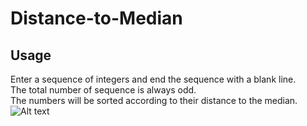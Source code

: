 # Distance-to-Median
## Usage
Enter a sequence of integers and end the sequence with a blank line.<br>
The total number of sequence is always odd.<br>
The numbers will be sorted according to their distance to the median.<br>
![Alt text](https://upload.cc/i1/2020/09/29/pnqDCA.png)

